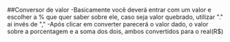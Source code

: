 ##Conversor de valor
-Basicamente você deverá entrar com um valor e escolher a % que quer saber sobre ele, caso seja valor quebrado, utilizar "." ai invés de ","
-Após clicar em converter parecerá o valor dado, o valor sobre a porcentagem e a soma dos dois, ambos convertidos para o real(R$)
